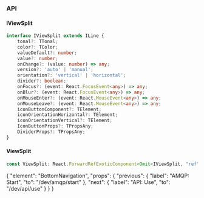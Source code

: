 

### API

#### IViewSplit

```ts
interface IViewSplit extends ILine {
    tonal?: TTonal;
    color?: TColor;
    valueDefault?: number;
    value?: number;
    onChange?: (value: number) => any;
    version?: 'auto' | 'manual';
    orientation?: 'vertical' | 'horizontal';
    divider?: boolean;
    onFocus?: (event: React.FocusEvent<any>) => any;
    onBlur?: (event: React.FocusEvent<any>) => any;
    onMouseEnter?: (event: React.MouseEvent<any>) => any;
    onMouseLeave?: (event: React.MouseEvent<any>) => any;
    iconButtonComponent?: TElement;
    iconOrientationHorizontal?: TElement;
    iconOrientationVertical?: TElement;
    IconButtonProps?: TPropsAny;
    DividerProps?: TPropsAny;
}
```

#### ViewSplit

```ts
const ViewSplit: React.ForwardRefExoticComponent<Omit<IViewSplit, "ref"> & React.RefAttributes<unknown>>;
```


{
  "element": "BottomNavigation",
  "props": {
    "previous": {
      "label": "AMQP: Start",
      "to": "/dev/amqp/start"
    },
    "next": {
      "label": "API: Use",
      "to": "/dev/api/use"
    }
  }
}